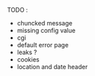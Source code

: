 TODO :
  - chuncked message
  - missing config value
  - cgi
  - default error page
  - leaks ?
  - cookies
  - location and date header
